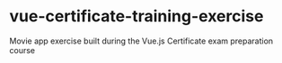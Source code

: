 # vue-certificate-training-exercise
Movie app exercise built during the Vue.js Certificate exam preparation course 
